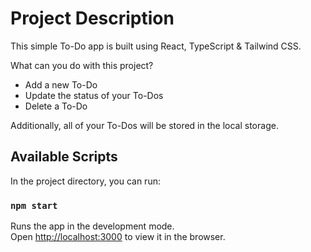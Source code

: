 # Project Description

This simple To-Do app is built using React, TypeScript & Tailwind CSS.

What can you do with this project?

- Add a new To-Do
- Update the status of your To-Dos
- Delete a To-Do

Additionally, all of your To-Dos will be stored in the local storage.

## Available Scripts

In the project directory, you can run:

### `npm start`

Runs the app in the development mode.\
Open [http://localhost:3000](http://localhost:3000) to view it in the browser.

